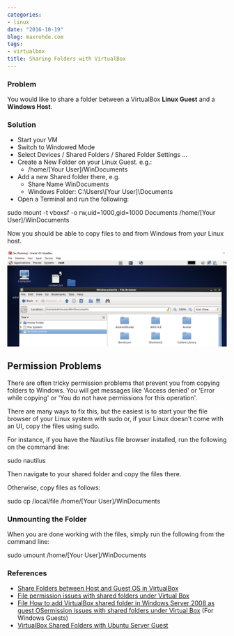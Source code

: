 ```yaml
---
categories:
- linux
date: "2016-10-19"
blog: maxrohde.com
tags:
- virtualbox
title: Sharing Folders with VirtualBox
---
```


### Problem

You would like to share a folder between a VirtualBox **Linux Guest** and a **Windows Host**.

### Solution

- Start your VM
- Switch to Windowed Mode
- Select Devices / Shared Folders / Shared Folder Settings ...
- Create a New Folder on your Linux Guest. e.g.:
  - /home/\[Your User\]/WinDocuments
- Add a new Shared folder there, e.g.
  - Share Name WinDocuments
  - Windows Folder: C:\\Users\\\[Your User\]\\Documents
- Open a Terminal and run the following:

sudo mount -t vboxsf -o rw,uid=1000,gid=1000 Documents /home/\[Your User\]/WinDocuments

Now you should be able to copy files to and from Windows from your Linux host.

![windocs](images/windocs.png)

## **Permission Problems**

There are often tricky permission problems that prevent you from copying folders to Windows. You will get messages like 'Access denied' or 'Error while copying' or 'You do not have permissions for this operation'.

There are many ways to fix this, but the easiest is to start your the file browser of your Linux system with sudo or, if your Linux doesn't come with an UI, copy the files using sudo.

For instance, if you have the Nautilus file browser installed, run the following on the command line:

sudo nautilus

Then navigate to your shared folder and copy the files there.

Otherwise, copy files as follows:

sudo cp /local/file /home/\[Your User\]/WinDocuments

### Unmounting the Folder

When you are done working with the files, simply run the following from the command line:

sudo umount /home/\[Your User\]/WinDocuments

### References

- [Share Folders between Host and Guest OS in VirtualBox](http://helpdeskgeek.com/virtualization/virtualbox-share-folder-host-guest/)
- [File permission issues with shared folders under Virtual Box](http://unix.stackexchange.com/questions/52667/file-permission-issues-with-shared-folders-under-virtual-box-ubuntu-guest-wind)
- [File How to add VirtualBox shared folder in Windows Server 2008 as guest OSermission issues with shared folders under Virtual Box](https://expertester.wordpress.com/2009/10/06/how-to-add-virtualbox-shared-folder-in-windows-server-2008-as-guest-os/) (For Windows Guests)
- [VirtualBox Shared Folders with Ubuntu Server Guest](https://devtidbits.com/2010/03/11/virtualbox-shared-folders-with-ubuntu-server-guest/)